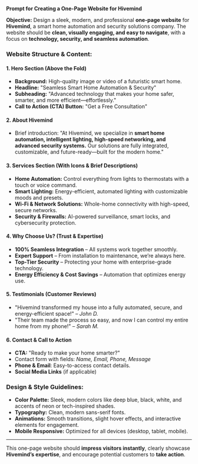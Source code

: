 **Prompt for Creating a One-Page Website for Hivemind**  

**Objective:** Design a sleek, modern, and professional **one-page website** for **Hivemind**, a smart home automation and security solutions company. The website should be **clean, visually engaging, and easy to navigate**, with a focus on **technology, security, and seamless automation**.  

### **Website Structure & Content:**  

#### **1. Hero Section (Above the Fold)**
- **Background:** High-quality image or video of a futuristic smart home.  
- **Headline:** "Seamless Smart Home Automation & Security"  
- **Subheading:** "Advanced technology that makes your home safer, smarter, and more efficient—effortlessly."  
- **Call to Action (CTA) Button:** "Get a Free Consultation"  

#### **2. About Hivemind**
- Brief introduction: "At Hivemind, we specialize in **smart home automation, intelligent lighting, high-speed networking, and advanced security systems.** Our solutions are fully integrated, customizable, and future-ready—built for the modern home."  

#### **3. Services Section (With Icons & Brief Descriptions)**
- **Home Automation:** Control everything from lights to thermostats with a touch or voice command.  
- **Smart Lighting:** Energy-efficient, automated lighting with customizable moods and presets.  
- **Wi-Fi & Network Solutions:** Whole-home connectivity with high-speed, secure networks.  
- **Security & Firewalls:** AI-powered surveillance, smart locks, and cybersecurity protection.  

#### **4. Why Choose Us? (Trust & Expertise)**
- **100% Seamless Integration** – All systems work together smoothly.  
- **Expert Support** – From installation to maintenance, we’re always here.  
- **Top-Tier Security** – Protecting your home with enterprise-grade technology.  
- **Energy Efficiency & Cost Savings** – Automation that optimizes energy use.  

#### **5. Testimonials (Customer Reviews)**
- "Hivemind transformed my house into a fully automated, secure, and energy-efficient space!" – *John D.*  
- "Their team made the process so easy, and now I can control my entire home from my phone!" – *Sarah M.*  

#### **6. Contact & Call to Action**
- **CTA:** "Ready to make your home smarter?"  
- Contact form with fields: *Name, Email, Phone, Message*  
- **Phone & Email**: Easy-to-access contact details.  
- **Social Media Links** (if applicable)  

### **Design & Style Guidelines:**
- **Color Palette:** Sleek, modern colors like deep blue, black, white, and accents of neon or tech-inspired shades.  
- **Typography:** Clean, modern sans-serif fonts.  
- **Animations:** Smooth transitions, slight hover effects, and interactive elements for engagement.  
- **Mobile Responsive:** Optimized for all devices (desktop, tablet, mobile).  

---

This one-page website should **impress visitors instantly**, clearly showcase **Hivemind’s expertise**, and encourage potential customers to **take action**.